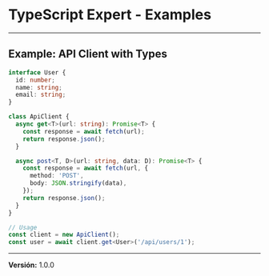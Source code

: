# TypeScript Expert - Examples

---

## Example: API Client with Types

```typescript
interface User {
  id: number;
  name: string;
  email: string;
}

class ApiClient {
  async get<T>(url: string): Promise<T> {
    const response = await fetch(url);
    return response.json();
  }

  async post<T, D>(url: string, data: D): Promise<T> {
    const response = await fetch(url, {
      method: 'POST',
      body: JSON.stringify(data),
    });
    return response.json();
  }
}

// Usage
const client = new ApiClient();
const user = await client.get<User>('/api/users/1');
```

---

**Versión:** 1.0.0
